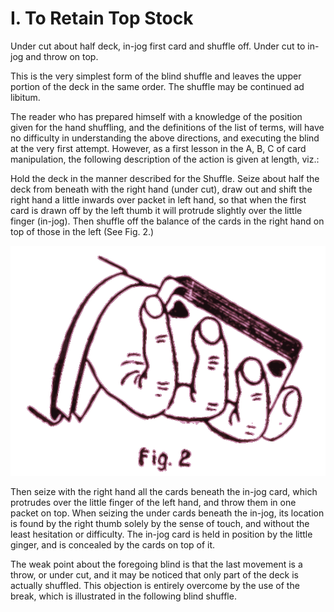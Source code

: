 # I. To Retain Top Stock

Under cut about half deck, in-jog first card and shuffle off. Under cut to in-jog and throw on top.

This is the very simplest form of the blind shuffle and leaves the upper portion of the deck in the same order. The shuffle may be continued ad libitum.

The reader who has prepared himself with a knowledge of the position given for the hand shuffling, and the definitions of the list of terms, will have no difficulty in understanding the above directions, and executing the blind at the very first  attempt. However, as a first lesson in the A, B, C of card manipulation, the following description of the action is given at length, viz.:

Hold the deck in the manner described for the Shuffle. Seize about half the deck from beneath with the right hand (under cut), draw out and shift the right hand a little inwards over packet in left hand, so that when the first card is drawn off by the left thumb it will protrude slightly over the little finger (in-jog). Then shuffle off the balance of the cards in the right hand on top of those in the left (See Fig. 2.)

![Fig. 2](../../img/fig002.svg)

Then seize with the right hand all the cards beneath the in-jog card, which protrudes over the little finger of the left hand, and throw them in one packet on top. When seizing the under cards beneath the in-jog, its location is found by the right thumb solely by the sense of touch, and without the least hesitation or difficulty. The in-jog card is held in position by the little ginger, and is concealed by the cards on top of it.

The weak point about the foregoing blind is that the last movement is a throw, or under cut, and it may be noticed that only part of the deck is actually shuffled. This objection is entirely overcome by the use of the break, which is illustrated in the following blind shuffle.

